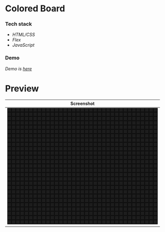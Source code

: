 # Colored Board

### Tech stack
- _HTML/CSS_
- _Flex_
- _JavaScript_

### Demo
_Demo is_ [_here_](https://colored-board.vercel.app)

# Preview

| Screenshot |
| ------ |
| ![Preview](prev.gif#center) |
